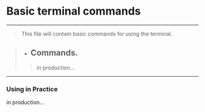 # Basic terminal commands

---

> This file will contain basic commands for using the terminal.

> - ## Commands.
>>  in production...
>>
>>
>>
>>
>>
>>
>>
>>
>>
>>
>>
>>
>>
>>
>>
>>
>>
>>
>>
>>
>>
>>
>>
>>
>>
>>
>>

---

### Using in Practice


in production...